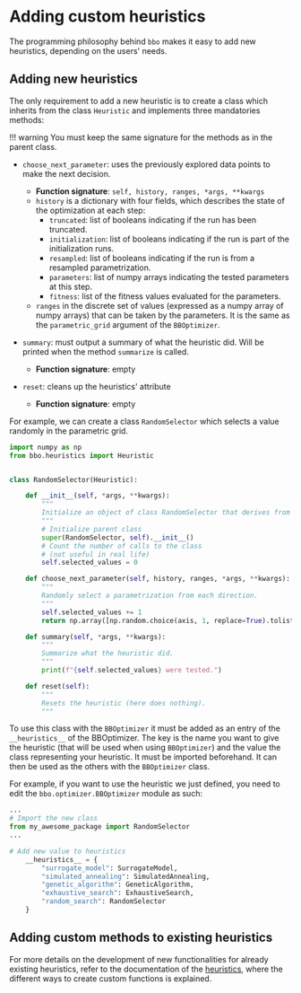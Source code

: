 # Adding custom heuristics

The programming philosophy behind `bbo` makes it easy to add new heuristics, depending on the users' needs.

## Adding new heuristics

The only requirement to add a new heuristic is to create a class which inherits from the class `Heuristic` and implements three mandatories methods:

!!! warning
    You must keep the same signature for the methods as in the parent class.

* `choose_next_parameter`: uses the previously explored data points to make the next decision.
    * **Function signature**: `self, history, ranges, *args, **kwargs`
    * `history` is a dictionary with four fields, which describes the state of the optimization at each step:
        * `truncated`: list of booleans indicating if the run has been truncated.
        * `initialization`: list of booleans indicating if the run is part of the initialization runs.
        * `resampled`: list of booleans indicating if the run is from a resampled parametrization.
        * `parameters`: list of numpy arrays indicating the tested parameters at this step.
        * `fitness`: list of the fitness values evaluated for the parameters.
    * `ranges` in the discrete set of values (expressed as a numpy array of numpy arrays) that can be taken by the parameters. It is the same as the `parametric_grid` argument of the `BBOptimizer`.

* `summary`: must output a summary of what the heuristic did. Will be printed when the method `summarize` is called.
    * **Function signature**: empty

* `reset`: cleans up the heuristics' attribute
    * **Function signature**: empty

For example, we can create a class `RandomSelector` which selects a value randomly in the parametric grid.

``` python
import numpy as np
from bbo.heuristics import Heuristic


class RandomSelector(Heuristic):

    def __init__(self, *args, **kwargs):
        """
        Initialize an object of class RandomSelector that derives from the parent class Heuristic.
        """
        # Initialize parent class
        super(RandomSelector, self).__init__()
        # Count the number of calls to the class
        # (not useful in real life)
        self.selected_values = 0

    def choose_next_parameter(self, history, ranges, *args, **kwargs):
        """
        Randomly select a parametrization from each direction.
        """
        self.selected_values += 1
        return np.array([np.random.choice(axis, 1, replace=True).tolist() for axis in ranges])

    def summary(self, *args, **kwargs):
        """
        Summarize what the heuristic did.
        """
        print(f"{self.selected_values} were tested.")

    def reset(self):
        """
        Resets the heuristic (here does nothing).
        """
```

To use this class with the `BBOptimizer` it must be added as an entry of the `__heuristics__` of the BBOptimizer. The key is the name you want to give the heuristic (that will be used when using `BBOptimizer`) and the value the class representing your heuristic. It must be imported beforehand. It can then be used as the others with the `BBOptimizer` class.

For example, if you want to use the heuristic we just defined, you need to edit the `bbo.optimizer.BBOptimizer` module as such:

``` python
...
# Import the new class
from my_awesome_package import RandomSelector
...

# Add new value to heuristics
    __heuristics__ = {
        "surrogate_model": SurrogateModel,
        "simulated_annealing": SimulatedAnnealing,
        "genetic_algorithm": GeneticAlgorithm,
        "exhaustive_search": ExhaustiveSearch,
        "random_search": RandomSelector
    }
```

## Adding custom methods to existing heuristics

For more details on the development of new functionalities for already existing heuristics, refer to the documentation of the [heuristics](heuristics.md), where the different ways to create custom functions is explained.